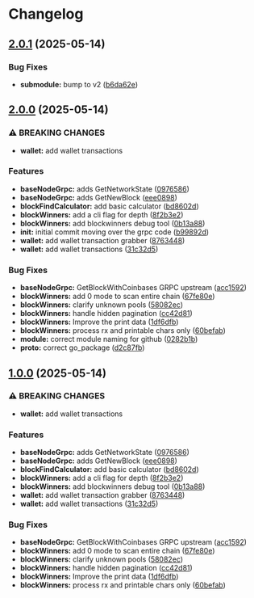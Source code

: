 # Changelog

## [2.0.1](https://github.com/Snipa22/go-tari-grpc-lib/compare/v2.0.0...v2.0.1) (2025-05-14)


### Bug Fixes

* **submodule:** bump to v2 ([b6da62e](https://github.com/Snipa22/go-tari-grpc-lib/commit/b6da62e111b4489faf3d25df2bc21f14cbfec516))

## [2.0.0](https://github.com/Snipa22/go-tari-grpc-lib/compare/v1.0.0...v2.0.0) (2025-05-14)


### ⚠ BREAKING CHANGES

* **wallet:** add wallet transactions

### Features

* **baseNodeGrpc:** adds GetNetworkState ([0976586](https://github.com/Snipa22/go-tari-grpc-lib/commit/0976586742263e566b6246cf637316a333da88ee))
* **baseNodeGrpc:** adds GetNewBlock ([eee0898](https://github.com/Snipa22/go-tari-grpc-lib/commit/eee0898570e2fa2a39539fcdeb97a03279b62480))
* **blockFindCalculator:** add basic calculator ([bd8602d](https://github.com/Snipa22/go-tari-grpc-lib/commit/bd8602d276840a565e696e6ebbe03586a25fe587))
* **blockWinners:** add a cli flag for depth ([8f2b3e2](https://github.com/Snipa22/go-tari-grpc-lib/commit/8f2b3e2a880049c42937dd7b537ec81a18a9a668))
* **blockWinners:** add blockwinners debug tool ([0b13a88](https://github.com/Snipa22/go-tari-grpc-lib/commit/0b13a8847806757c76191685908a85c62d0ae7a2))
* **init:** initial commit moving over the grpc code ([b99892d](https://github.com/Snipa22/go-tari-grpc-lib/commit/b99892d383183fa264bb1f7c9bda0dc5bc9fedb0))
* **wallet:** add wallet transaction grabber ([8763448](https://github.com/Snipa22/go-tari-grpc-lib/commit/87634489a0d02f5ad4964695e9428f73c68b44e6))
* **wallet:** add wallet transactions ([31c32d5](https://github.com/Snipa22/go-tari-grpc-lib/commit/31c32d5825b4d0a878cb940f06ce30e55fa0185b))


### Bug Fixes

* **baseNodeGrpc:** GetBlockWithCoinbases GRPC upstream ([acc1592](https://github.com/Snipa22/go-tari-grpc-lib/commit/acc1592d3c0ea6140a48b9106cace1b9b5a26801))
* **blockWinners:** add 0 mode to scan entire chain ([67fe80e](https://github.com/Snipa22/go-tari-grpc-lib/commit/67fe80ee0a3c57495f23ace06e94ff7b1fa9daa6))
* **blockWinners:** clarify unknown pools ([58082ec](https://github.com/Snipa22/go-tari-grpc-lib/commit/58082ec6ad4d99c5bdaac823e61e5a32c314a93d))
* **blockWinners:** handle hidden pagination ([cc42d81](https://github.com/Snipa22/go-tari-grpc-lib/commit/cc42d8168a368c3049520ff0f4c77a571d9a2ceb))
* **blockWinners:** Improve the print data ([1df6dfb](https://github.com/Snipa22/go-tari-grpc-lib/commit/1df6dfb64810d95f88ba8412c28d5c0eb98295d4))
* **blockWinners:** process rx and printable chars only ([60befab](https://github.com/Snipa22/go-tari-grpc-lib/commit/60befab93f4e11b04ad543736862d11ca2cf7216))
* **module:** correct module naming for github ([0282b1b](https://github.com/Snipa22/go-tari-grpc-lib/commit/0282b1bc7ddbe000136d440e3655de0e6a41cf2f))
* **proto:** correct go_package ([d2c87fb](https://github.com/Snipa22/go-tari-grpc-lib/commit/d2c87fbc919a760c65702b7ed63dc728ec71151c))

## [1.0.0](https://github.com/Snipa22/go-tari-grpc-lib/compare/v0.0.1...v1.0.0) (2025-05-14)


### ⚠ BREAKING CHANGES

* **wallet:** add wallet transactions

### Features

* **baseNodeGrpc:** adds GetNetworkState ([0976586](https://github.com/Snipa22/go-tari-grpc-lib/commit/0976586742263e566b6246cf637316a333da88ee))
* **baseNodeGrpc:** adds GetNewBlock ([eee0898](https://github.com/Snipa22/go-tari-grpc-lib/commit/eee0898570e2fa2a39539fcdeb97a03279b62480))
* **blockFindCalculator:** add basic calculator ([bd8602d](https://github.com/Snipa22/go-tari-grpc-lib/commit/bd8602d276840a565e696e6ebbe03586a25fe587))
* **blockWinners:** add a cli flag for depth ([8f2b3e2](https://github.com/Snipa22/go-tari-grpc-lib/commit/8f2b3e2a880049c42937dd7b537ec81a18a9a668))
* **blockWinners:** add blockwinners debug tool ([0b13a88](https://github.com/Snipa22/go-tari-grpc-lib/commit/0b13a8847806757c76191685908a85c62d0ae7a2))
* **wallet:** add wallet transaction grabber ([8763448](https://github.com/Snipa22/go-tari-grpc-lib/commit/87634489a0d02f5ad4964695e9428f73c68b44e6))
* **wallet:** add wallet transactions ([31c32d5](https://github.com/Snipa22/go-tari-grpc-lib/commit/31c32d5825b4d0a878cb940f06ce30e55fa0185b))


### Bug Fixes

* **baseNodeGrpc:** GetBlockWithCoinbases GRPC upstream ([acc1592](https://github.com/Snipa22/go-tari-grpc-lib/commit/acc1592d3c0ea6140a48b9106cace1b9b5a26801))
* **blockWinners:** add 0 mode to scan entire chain ([67fe80e](https://github.com/Snipa22/go-tari-grpc-lib/commit/67fe80ee0a3c57495f23ace06e94ff7b1fa9daa6))
* **blockWinners:** clarify unknown pools ([58082ec](https://github.com/Snipa22/go-tari-grpc-lib/commit/58082ec6ad4d99c5bdaac823e61e5a32c314a93d))
* **blockWinners:** handle hidden pagination ([cc42d81](https://github.com/Snipa22/go-tari-grpc-lib/commit/cc42d8168a368c3049520ff0f4c77a571d9a2ceb))
* **blockWinners:** Improve the print data ([1df6dfb](https://github.com/Snipa22/go-tari-grpc-lib/commit/1df6dfb64810d95f88ba8412c28d5c0eb98295d4))
* **blockWinners:** process rx and printable chars only ([60befab](https://github.com/Snipa22/go-tari-grpc-lib/commit/60befab93f4e11b04ad543736862d11ca2cf7216))
